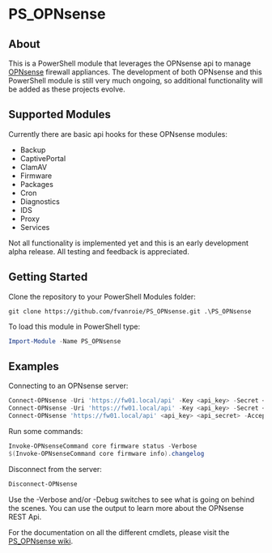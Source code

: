 # PS_OPNsense

## About
This is a PowerShell module that leverages the OPNsense api to manage [OPNsense](https://opnsense.org/) firewall appliances. The development of both OPNsense and this PowerShell module is still very much ongoing, so additional functionality will be added as these projects evolve.

## Supported Modules
Currently there are basic api hooks for these OPNsense modules:
- Backup
- CaptivePortal
- ClamAV
- Firmware
- Packages
- Cron
- Diagnostics
- IDS
- Proxy
- Services

Not all functionality is implemented yet and this is an early development alpha release. All testing and feedback
is appreciated.

## Getting Started
Clone the repository to your PowerShell Modules folder:
```git
git clone https://github.com/fvanroie/PS_OPNsense.git .\PS_OPNsense
```

To load this module in PowerShell type:
```powershell
Import-Module -Name PS_OPNsense
```

## Examples
Connecting to an OPNsense server:
```powershell
Connect-OPNsense -Uri 'https://fw01.local/api' -Key <api_key> -Secret <api_secret>
Connect-OPNsense -Uri 'https://fw01.local/api' -Key <api_key> -Secret <api_secret> -Verbose
Connect-OPNsense 'https://fw01.local/api' <api_key> <api_secret> -AcceptCertificate
```
Run some commands:
```powershell
Invoke-OPNsenseCommand core firmware status -Verbose
$(Invoke-OPNsenseCommand core firmware info).changelog
```
Disconnect from the server:
```powershell
Disconnect-OPNsense
```

Use the -Verbose and/or -Debug switches to see what is going on behind the scenes. You can use the output to learn more about the OPNsense REST Api.

For the documentation on all the different cmdlets, please visit the [PS_OPNsense wiki](/fvanroie/PS_OPNsense/wiki/).
